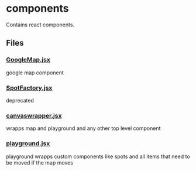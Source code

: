# components

Contains react components.
<!-- start generated readme -->

## Files  

### [GoogleMap.jsx](GoogleMap.jsx.md)  
google map component

### [SpotFactory.jsx](SpotFactory.jsx.md)  
deprecated

### [canvaswrapper.jsx](canvaswrapper.jsx.md)  
wrapps map and playground and any other top level component

### [playground.jsx](playground.jsx.md)  
playground wrapps custom components like spots and all items that need to be moved if the map moves

<!-- end generated readme -->